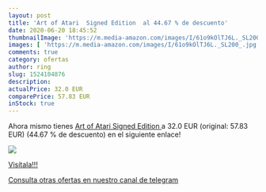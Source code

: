 ```yaml
---
layout: post
title: 'Art of Atari  Signed Edition  al 44.67 % de descuento'
date: 2020-06-20 18:45:52
thumbnailImage: 'https://m.media-amazon.com/images/I/61o9kOlTJ6L._SL200_.jpg'
images: [ 'https://m.media-amazon.com/images/I/61o9kOlTJ6L._SL200_.jpg' ]
comments: true
category: ofertas
author: ring
slug: 1524104876
description:
actualPrice: 32.0 EUR
comparePrice: 57.83 EUR
inStock: true
---
```


Ahora mismo tienes [Art of Atari  Signed Edition ](https://www.amazon.com/dp/1524104876/?tag=redken08-20) a 32.0 EUR (original: 57.83 EUR) (44.67 %  de descuento) en el siguiente enlace!

[![](https://m.media-amazon.com/images/I/61o9kOlTJ6L._SL200_.jpg)](https://www.amazon.com/dp/1524104876/?tag=redken08-20)

[Visítala!!!](https://www.amazon.com/dp/1524104876/?tag=redken08-20)

[Consulta otras ofertas en nuestro canal de telegram](https://t.me/s/ofertas25)
